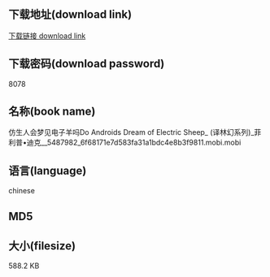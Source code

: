 ## 下载地址(download link)
[下载链接 download link](https://tutu365.netlify.app/?s=%E4%BB%BF%E7%94%9F%E4%BA%BA%E4%BC%9A%E6%A2%A6%E8%A7%81%E7%94%B5%E5%AD%90%E7%BE%8A%E5%90%97Do+Androids+Dream+of+Electric+Sheep_+%28%E8%AF%91%E6%9E%97%E5%B9%BB%E7%B3%BB%E5%88%97%29_%E8%8F%B2%E5%88%A9%E6%99%AE%E2%80%A2%E8%BF%AA%E5%85%8B__5487982_6f68171e7d583fa31a1bdc4e8b3f9811.mobi)

## 下载密码(download password)
8078

## 名称(book name)
仿生人会梦见电子羊吗Do Androids Dream of Electric Sheep_ (译林幻系列)_菲利普•迪克__5487982_6f68171e7d583fa31a1bdc4e8b3f9811.mobi.mobi

## 语言(language)
chinese

## MD5


## 大小(filesize)
588.2 KB
